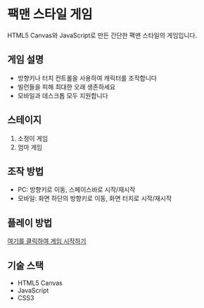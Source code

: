 # 팩맨 스타일 게임

HTML5 Canvas와 JavaScript로 만든 간단한 팩맨 스타일의 게임입니다.

## 게임 설명
- 방향키나 터치 컨트롤을 사용하여 캐릭터를 조작합니다
- 빌런들을 피해 최대한 오래 생존하세요
- 모바일과 데스크톱 모두 지원합니다

## 스테이지
1. 소정이 게임
2. 엄마 게임

## 조작 방법
- PC: 방향키로 이동, 스페이스바로 시작/재시작
- 모바일: 화면 하단의 방향키로 이동, 화면 터치로 시작/재시작

## 플레이 방법
[여기를 클릭하여 게임 시작하기](https://[your-username].github.io/my-pacman/)

## 기술 스택
- HTML5 Canvas
- JavaScript
- CSS3 